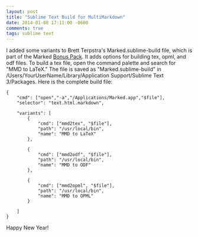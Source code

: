 ```yaml
---
layout: post
title: "Sublime Text Build for MultiMarkdown"
date: 2014-01-08 17:11:00 -0600
comments: true
tags: sublime text
---
```


I added some variants to Brett Terpstra's Marked.sublime-build file, which is part of the Marked [Bonus Pack](http://brettterpstra.com/introducing-the-marked-bonus-pack/). It adds options for building tex, opml, and odf files. To build a tex file, open the command palette and search for "MMD to LaTeX." The file is saved as "Marked.sublime-build" in /Users/YourUserName/Library/Application Support/Sublime Text 3/Packages. Here is the complete build file:


	{
		"cmd": ["open","-a","/Applications/Marked.app","$file"],
		"selector": "text.html.markdown",

		"variants": [
			{
				"cmd": ["mmd2tex", "$file"],
				"path": "/usr/local/bin",
				"name": "MMD to LaTeX"
			},

			{
				"cmd": ["mmd2odf", "$file"],
				"path": "/usr/local/bin",
				"name": "MMD to ODF"
			},

			{
				"cmd": ["mmd2opml", "$file"],
				"path": "/usr/local/bin",
				"name": "MMD to OPML"
			}

		]
	}

Happy New Year!
